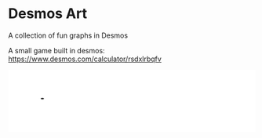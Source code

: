# Desmos Art
A collection of fun graphs in Desmos

A small game built in desmos:
https://www.desmos.com/calculator/rsdxlrbqfv

![](https://github.com/ljd124/Desmos-art/blob/main/Ripples%204.gif)
